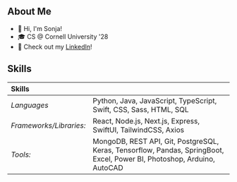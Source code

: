 ## About Me 
- 👋 Hi, I'm Sonja!
- 🎓 CS @ Cornell University '28 
- 📝 Check out my [LinkedIn](https://www.linkedin.com/in/sonja-wong/)!

## Skills
| **Skills** | |
|:-----| :-----|
| *Languages* | Python, Java, JavaScript, TypeScript, Swift, CSS, Sass, HTML, SQL | 
| *Frameworks/Libraries:* | React, Node.js, Next.js, Express, SwiftUI, TailwindCSS, Axios |
| *Tools:* | MongoDB, REST API, Git, PostgreSQL, Keras, Tensorflow, Pandas, SpringBoot, Excel, Power BI, Photoshop, Arduino, AutoCAD |

<!--
**wsonja/wsonja** is a ✨ _special_ ✨ repository because its `README.md` (this file) appears on your GitHub profile.

Here are some ideas to get you started:

- 🔭 I’m currently working on ...
- 🌱 I’m currently learning ...
- 👯 I’m looking to collaborate on ...
- 🤔 I’m looking for help with ...
- 💬 Ask me about ...
- 📫 How to reach me: ...
- 😄 Pronouns: ...
- ⚡ Fun fact: ...
-->



